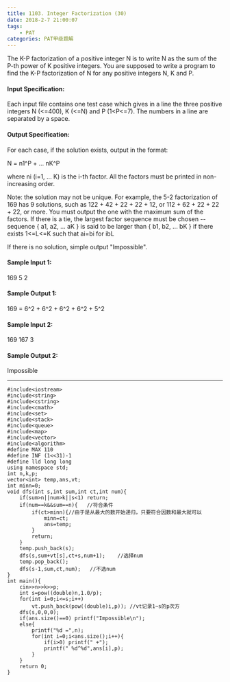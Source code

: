 ```yaml
---
title: 1103. Integer Factorization (30)
date: 2018-2-7 21:00:07
tags: 
	- PAT
categories: PAT甲级题解
---
```


The K-P factorization of a positive integer N is to write N as the sum of the P-th power of K positive integers. You are supposed to write a program to find the K-P factorization of N for any positive integers N, K and P.

#### Input Specification:

Each input file contains one test case which gives in a line the three positive integers N (<=400), K (<=N) and P (1<P<=7). The numbers in a line are separated by a space.

#### Output Specification:

For each case, if the solution exists, output in the format:

N = n1^P + ... nK^P

where ni (i=1, ... K) is the i-th factor. All the factors must be printed in non-increasing order.

Note: the solution may not be unique. For example, the 5-2 factorization of 169 has 9 solutions, such as 122 + 42 + 22 + 22 + 12, or 112 + 62 + 22 + 22 + 22, or more. You must output the one with the maximum sum of the factors. If there is a tie, the largest factor sequence must be chosen -- sequence { a1, a2, ... aK } is said to be larger than { b1, b2, ... bK } if there exists 1<=L<=K such that ai=bi for i<L and aL>bL

If there is no solution, simple output "Impossible".

#### Sample Input 1:
169 5 2
#### Sample Output 1:
169 = 6^2 + 6^2 + 6^2 + 6^2 + 5^2
#### Sample Input 2:
169 167 3
#### Sample Output 2:
Impossible

***

```
#include<iostream>
#include<string>
#include<cstring>
#include<cmath>
#include<set>
#include<stack>
#include<queue>
#include<map>
#include<vector>
#include<algorithm>
#define MAX 110
#define INF (1<<31)-1
#define lld long long
using namespace std;
int n,k,p;
vector<int> temp,ans,vt;
int minn=0;
void dfs(int s,int sum,int ct,int num){
	if(sum>n||num>k||s<1) return;
	if(num==k&&sum==n){   //符合条件
		if(ct>minn){//由于是从最大的数开始递归，只要符合因数和最大就可以
			minn=ct;
			ans=temp;
		}
		return;
	}
	temp.push_back(s);
	dfs(s,sum+vt[s],ct+s,num+1);    //选择num
	temp.pop_back();
	dfs(s-1,sum,ct,num);   //不选num
}
int main(){
	cin>>n>>k>>p;
	int s=pow((double)n,1.0/p);
	for(int i=0;i<=s;i++)
		vt.push_back(pow((double)i,p)); //vt记录1~s的p次方
	dfs(s,0,0,0);
	if(ans.size()==0) printf("Impossible\n");
	else{
		printf("%d =",n);
		for(int i=0;i<ans.size();i++){
			if(i>0) printf(" +");
			printf(" %d^%d",ans[i],p);
		}
	}
	return 0;
}
```